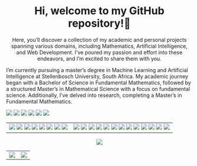 <h1 align="center">Hi, welcome to my GitHub repository!👋 </h1>
<p align="center">
Here, you’ll discover a collection of my academic and personal projects spanning various domains, including Mathematics, Artificial Intelligence, and Web Development. I’ve poured my passion and effort into these endeavors, and I’m excited to share them with you.
</p>
<p>
I’m currently pursuing a master’s degree in Machine Learning and Artificial Intelligence at Stellenbosch University, South Africa. My academic journey began with a Bachelor of Science in Fundamental Mathematics, followed by a structured Master’s in Mathematical Science with a focus on fundamental science. Additionally, I’ve delved into research, completing a Master’s in Fundamental Mathematics.</p>
</p>

<p align="center">

[<img src="https://img.shields.io/badge/-Website-c14438?style=flat&logo=Google-Chrome&logoColor=white&link=https://fahazavana.github.io/"/>](https://fahazavana.github.io/)
[<img src="https://img.shields.io/badge/-LinkedIn-blue?style=flat&logo=Linkedin&logoColor=white"/>](https://www.linkedin.com/in/randrianantenaina-jean-lucien-82b98622b/) 
[<img src="https://img.shields.io/badge/-Gmail-c14438?style=flat&logo=Gmail&logoColor=white"/>](mailto:rjlucienaina@gmail.com) 
[<img src="https://img.shields.io/badge/-Twitter-1da1f2?labelColor=1da1f2&logo=twitter&logoColor=white&link=https://twitter.com/rjlucienaina"/>](https://twitter.com/rjlucienaina) <img src="https://komarev.com/ghpvc/?username=Fahazavana&color=blue&style=flat)" /> [<img src="https://img.shields.io/github/followers/Fahazavana?label=Follow&style=social"/>](https://github.com/Fahazavana) 

</p>
<table align='center' style="border-collapse: collapse; border: none;">
<tr style="border:none;">
        <td  style="border:none;">
                <img src="https://img.shields.io/badge/-Optimization-05122A?style=flat&logo=&color=5a5a67"/>
                <img src="https://img.shields.io/badge/-Machine%20Learning-05122A?style=flat&logo=&color=5a5a67"/>
                <img src="https://img.shields.io/badge/-Deep%20Learning-05122A?style=flat&logo=&color=5a5a67"/>
                <img src="https://img.shields.io/badge/-Computer%20Vision-05122A?style=flat&logo=&color=5a5a67"/>
                <img src="https://img.shields.io/badge/-Probabilistic%20Modelling-05122A?style=flat&logo=&color=5a5a67"/>
                <img src="https://img.shields.io/badge/-Web%Development-05122A?style=flat&logo=&color=5a5a67"/>
                <img src="https://img.shields.io/badge/-Cryptography-05122A?style=flat&logo=&color=5a5a67"/>
                <img src="https://img.shields.io/badge/-PDEs-05122A?style=flat&logo=&color=5a5a67"/>
        </td>
        <td style="border:none;"> 
            <img src="https://img.shields.io/badge/-Python-05122A?style=flat&logo=Python&color=5a5a67"/>
            <img src="https://img.shields.io/badge/-PyTorch-05122A?style=flat&logo=PyTorch&color=5a5a67"/> 
            <img src="https://img.shields.io/badge/-TensorFlow-05122A?style=flat&logo=TensorFlow&color=5a5a67"/> 
            <img src="https://img.shields.io/badge/-JAX-05122A?style=flat&logo=JAX&color=5a5a67"/>
            <img src="https://img.shields.io/badge/-Scikit%20Learn-05122A?style=flat&logo=Scikit-Learn&color=5a5a67"/>
            <img src="https://img.shields.io/badge/-MySQL-05122A?style=flat&logo=MySQL&color=5a5a67"/>
            <img src="https://img.shields.io/badge/-Pandas-05122A?style=flat&logo=Pandas&color=5a5a67"/>
            <img src="https://img.shields.io/badge/-Numpy-05122A?style=flat&logo=Numpy&color=5a5a67"/>
            <img src="https://img.shields.io/badge/-Matplotlib-05122A?style=flat&logo=Matplotlib&color=5a5a67"/>
            <img src="https://img.shields.io/badge/-Flask-05122A?style=flat&logo=Flask&color=5a5a67"/>
            <img src="https://img.shields.io/badge/-Django-05122A?style=flat&logo=Django&color=5a5a67"/>
            <img src="https://img.shields.io/badge/-JavaScript-05122A?style=flat&logo=JavaScript&color=5a5a67"/>
            <img src="https://img.shields.io/badge/-NodeJS-05122A?style=flat&logo=NodeJS&color=5a5a67"/>
        </td>
  </tr>     
</table>
<p align="center">
        <img src="https://github-readme-stats.vercel.app/api/top-langs/?username=Fahazavana&layout=compact&hide_border=true&hide=tex,html,css"/>
        <table align='center' style="border-collapse: collapse; border: none;"> 
        <tr style="border:none;"> 
                <td style="border:none;">
                        <img src="http://github-profile-summary-cards.vercel.app/api/cards/profile-details?username=Fahazavana&theme=transparent" />
                </td> 
                <td style="border:0px solid white;">
                        <img src="https://github-readme-streak-stats.herokuapp.com/?user=Fahazavana&hide_border=true&card_width=338&theme=transparent"/>
                </td> 
        </tr> 
</table>

</p>
